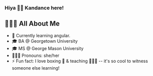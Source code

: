 ### Hiya 👋🏽 Kandance here!


## 👩🏽‍🦱 All About Me

- 🌱 Currently learning angular.
- 🎓 BA @ Georgetown University
- 🎓 MS @ George Mason University
- 👩🏽‍🦱 Pronouns: she/her
- ⚡ Fun fact: I love boxing 🥊 & teaching 🧑🏽‍🏫 -- it's so cool to witness someone else learning!

<!--

💻 Tech Stack 🥞

--!>

